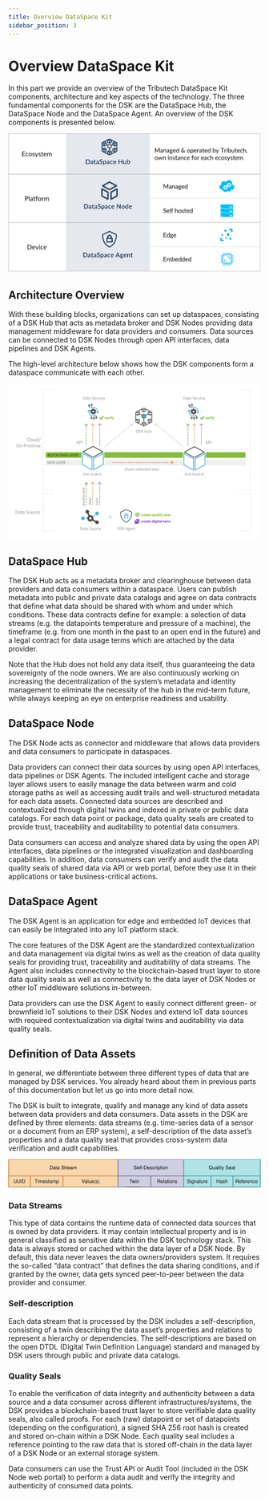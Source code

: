```yaml
---
title: Overview DataSpace Kit
sidebar_position: 3
---
```


# Overview DataSpace Kit

In this part we provide an overview of the Tributech DataSpace Kit components, architecture and key aspects of the technology. The three fundamental components for the DSK are the DataSpace Hub, the DataSpace Node and the DataSpace Agent. An overview of the DSK components is presented below.

![Product Overview](../img/introduction/productoverview.png)

## Architecture Overview

With these building blocks, organizations can set up dataspaces, consisting of a DSK Hub that acts as metadata broker and DSK Nodes providing data management middleware for data providers and consumers. Data sources can be connected to DSK Nodes through open API interfaces, data pipelines and DSK Agents.

The high-level architecture below shows how the DSK components form a dataspace communicate with each other.

![Product Overview](../img/introduction/architecture.png)

## DataSpace Hub

The DSK Hub acts as a metadata broker and clearinghouse between data providers and data consumers within a dataspace. Users can publish metadata into public and private data catalogs and agree on data contracts that define what data should be shared with whom and under which conditions. These data contracts define for example: a selection of data streams (e.g. the datapoints temperature and pressure of a machine), the timeframe (e.g. from one month in the past to an open end in the future) and a legal contract for data usage terms which are attached by the data provider.

Note that the Hub does not hold any data itself, thus guaranteeing the data sovereignty of the node owners. We are also continuously working on increasing the decentralization of the system’s metadata and identity management to eliminate the necessity of the hub in the mid-term future, while always keeping an eye on enterprise readiness and usability.

## DataSpace Node

The DSK Node acts as connector and middleware that allows data providers and data consumers to participate in dataspaces.

Data providers can connect their data sources by using open API interfaces, data pipelines or DSK Agents. The included intelligent cache and storage layer allows users to easily manage the data between warm and cold storage paths as well as accessing audit trails and well-structured metadata for each data assets. Connected data sources are described and contextualized through digital twins and indexed in private or public data catalogs. For each data point or package, data quality seals are created to provide trust, traceability and auditability to potential data consumers.

Data consumers can access and analyze shared data by using the open API interfaces, data pipelines or the integrated visualization and dashboarding capabilities. In addition, data consumers can verify and audit the data quality seals of shared data via API or web portal, before they use it in their applications or take business-critical actions.

## DataSpace Agent

The DSK Agent is an application for edge and embedded IoT devices that can easily be integrated into any IoT platform stack.

The core features of the DSK Agent are the standardized contextualization and data management via digital twins as well as the creation of data quality seals for providing trust, traceability and auditability of data streams. The Agent also includes connectivity to the blockchain-based trust layer to store data quality seals as well as connectivity to the data layer of DSK Nodes or other IoT middleware solutions in-between.

Data providers can use the DSK Agent to easily connect different green- or brownfield IoT solutions to their DSK Nodes and extend IoT data sources with required contextualization via digital twins and auditability via data quality seals.

## Definition of Data Assets

In general, we differentiate between three different types of data that are managed by DSK services. You already heard about them in previous parts of this documentation but let us go into more detail now.

The DSK is built to integrate, qualify and manage any kind of data assets between data providers and data consumers. Data assets in the DSK are defined by three elements: data streams (e.g. time-series data of a sensor or a document from an ERP system), a self-description of the data asset’s properties and a data quality seal that provides cross-system data verification and audit capabilities.

![Asset Definition](../img/introduction/asset_definition.svg)

### Data Streams

This type of data contains the runtime data of connected data sources that is owned by data providers. It may contain intellectual property and is in general classified as sensitive data within the DSK technology stack. This data is always stored or cached within the data layer of a DSK Node. By default, this data never leaves the data owners/providers system. It requires the so-called “data contract” that defines the data sharing conditions, and if granted by the owner, data gets synced peer-to-peer between the data provider and consumer.

### Self-description

Each data stream that is processed by the DSK includes a self-description, consisting of a twin describing the data asset’s properties and relations to represent a hierarchy or dependencies. The self-descriptions are based on the open DTDL (Digital Twin Definition Language) standard and managed by DSK users through public and private data catalogs.

### Quality Seals

To enable the verification of data integrity and authenticity between a data source and a data consumer across different infrastructures/systems, the DSK provides a blockchain-based trust layer to store verifiable data quality seals, also called proofs. For each (raw) datapoint or set of datapoints (depending on the configuration), a signed SHA 256 root hash is created and stored on-chain within a DSK Node. Each quality seal includes a reference pointing to the raw data that is stored off-chain in the data layer of a DSK Node or an external storage system.

Data consumers can use the Trust API or Audit Tool (included in the DSK Node web portal) to perform a data audit and verify the integrity and authenticity of consumed data points.
